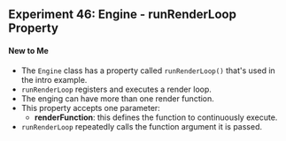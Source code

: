 ## Experiment 46: Engine - runRenderLoop Property

#### New to Me
- The `Engine` class has a property called `runRenderLoop()` that's used in the intro example.
- `runRenderLoop` registers and executes a render loop.
- The enging can have more than one render function.
- This property accepts one parameter:
  - **renderFunction**: this defines the function to continuously execute.
- `runRenderLoop` repeatedly calls the function argument it is passed.